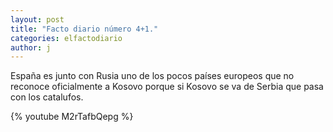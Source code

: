 ```yaml
---
layout: post
title: "Facto diario número 4+1."
categories: elfactodiario
author: j
---
```


España es junto con Rusia uno de los pocos países europeos que no reconoce oficialmente a Kosovo porque si Kosovo se va de Serbia que pasa con los catalufos.

{% youtube M2rTafbQepg %}
